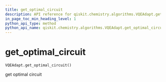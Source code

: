 ```yaml
---
title: get_optimal_circuit
description: API reference for qiskit.chemistry.algorithms.VQEAdapt.get_optimal_circuit
in_page_toc_min_heading_level: 1
python_api_type: method
python_api_name: qiskit.chemistry.algorithms.VQEAdapt.get_optimal_circuit
---
```


# get\_optimal\_circuit

<span id="qiskit.chemistry.algorithms.VQEAdapt.get_optimal_circuit" />

`VQEAdapt.get_optimal_circuit()`

get optimal circuit

